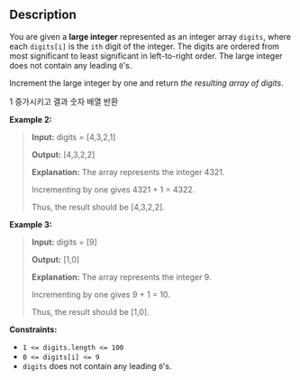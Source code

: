 ## Description
You are given a **large integer** represented as an integer array `digits`, where each `digits[i]` is the `ith` digit of the integer. The digits are ordered from most significant to least significant in left-to-right order. The large integer does not contain any leading `0`'s.

Increment the large integer by one and return _the resulting array of digits_.

1 증가시키고 결과 숫자 배열 반환

**Example 2:**

> **Input:** digits = \[4,3,2,1]
> 
> **Output:** \[4,3,2,2]
> 
> **Explanation:** The array represents the integer 4321.
> 
> Incrementing by one gives 4321 + 1 = 4322.
> 
> Thus, the result should be \[4,3,2,2].

**Example 3:**

> **Input:** digits = \[9]
> 
> **Output:** \[1,0]
> 
> **Explanation:** The array represents the integer 9.
> 
> Incrementing by one gives 9 + 1 = 10.
> 
> Thus, the result should be \[1,0].

**Constraints:**

- `1 <= digits.length <= 100`
- `0 <= digits[i] <= 9`
- `digits` does not contain any leading `0`'s.
